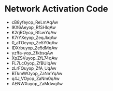# Network Activation Code
* cB8yfeyop_ReLmAqAw
* lKX6Aeyop_RfSHIqAw
* K2rjROyop_RfcwYqAw
* K7rYXeyop_ZeqJkqAw
* 0_aTOeyop_Ze5Y0qAw
* IDXrbuyop_Ze5dMqAw
* yzffa-yop_ZfkbsqAw
* XpZSVuyop_ZfL74qAw
* FL7LcOyop_ZfBUIqAw
* zLrFQuyop_ZfA_UqAw
* BTkmWOyop_ZaNmYqAw
* q4J_VOyop_ZaNm0qAw
* AENWXuyop_ZaMdwqAw